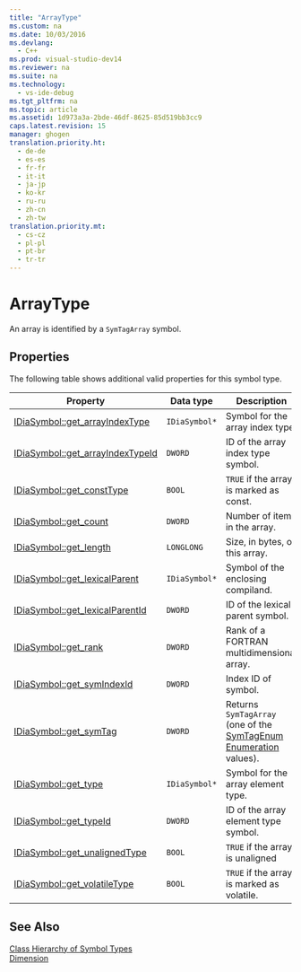 ```yaml
---
title: "ArrayType"
ms.custom: na
ms.date: 10/03/2016
ms.devlang: 
  - C++
ms.prod: visual-studio-dev14
ms.reviewer: na
ms.suite: na
ms.technology: 
  - vs-ide-debug
ms.tgt_pltfrm: na
ms.topic: article
ms.assetid: 1d973a3a-2bde-46df-8625-85d519bb3cc9
caps.latest.revision: 15
manager: ghogen
translation.priority.ht: 
  - de-de
  - es-es
  - fr-fr
  - it-it
  - ja-jp
  - ko-kr
  - ru-ru
  - zh-cn
  - zh-tw
translation.priority.mt: 
  - cs-cz
  - pl-pl
  - pt-br
  - tr-tr
---
```

# ArrayType
An array is identified by a `SymTagArray` symbol.  
  
## Properties  
 The following table shows additional valid properties for this symbol type.  
  
|Property|Data type|Description|  
|--------------|---------------|-----------------|  
|[IDiaSymbol::get_arrayIndexType](../VS_debugger/IDiaSymbol--get_arrayIndexType.md)|`IDiaSymbol*`|Symbol for the array index type.|  
|[IDiaSymbol::get_arrayIndexTypeId](../VS_debugger/IDiaSymbol--get_arrayIndexTypeId.md)|`DWORD`|ID of the array index type symbol.|  
|[IDiaSymbol::get_constType](../VS_debugger/IDiaSymbol--get_constType.md)|`BOOL`|`TRUE` if the array is marked as const.|  
|[IDiaSymbol::get_count](../VS_debugger/IDiaSymbol--get_count.md)|`DWORD`|Number of items in the array.|  
|[IDiaSymbol::get_length](../VS_debugger/IDiaSymbol--get_length.md)|`LONGLONG`|Size, in bytes, of this array.|  
|[IDiaSymbol::get_lexicalParent](../VS_debugger/IDiaSymbol--get_lexicalParent.md)|`IDiaSymbol*`|Symbol of the enclosing compiland.|  
|[IDiaSymbol::get_lexicalParentId](../VS_debugger/IDiaSymbol--get_lexicalParentId.md)|`DWORD`|ID of the lexical parent symbol.|  
|[IDiaSymbol::get_rank](../VS_debugger/IDiaSymbol--get_rank.md)|`DWORD`|Rank of a FORTRAN multidimensional array.|  
|[IDiaSymbol::get_symIndexId](../VS_debugger/IDiaSymbol--get_symIndexId.md)|`DWORD`|Index ID of symbol.|  
|[IDiaSymbol::get_symTag](../VS_debugger/IDiaSymbol--get_symTag.md)|`DWORD`|Returns `SymTagArray` (one of the [SymTagEnum Enumeration](../VS_debugger/SymTagEnum.md) values).|  
|[IDiaSymbol::get_type](../VS_debugger/IDiaSymbol--get_type.md)|`IDiaSymbol*`|Symbol for the array element type.|  
|[IDiaSymbol::get_typeId](../VS_debugger/IDiaSymbol--get_typeId.md)|`DWORD`|ID of the array element type symbol.|  
|[IDiaSymbol::get_unalignedType](../VS_debugger/IDiaSymbol--get_unalignedType.md)|`BOOL`|`TRUE` if the array is unaligned|  
|[IDiaSymbol::get_volatileType](../VS_debugger/IDiaSymbol--get_volatileType.md)|`BOOL`|`TRUE` if the array is marked as volatile.|  
  
## See Also  
 [Class Hierarchy of Symbol Types](../VS_debugger/Class-Hierarchy-of-Symbol-Types.md)   
 [Dimension](../VS_debugger/Dimension.md)